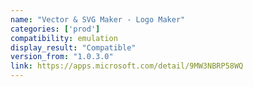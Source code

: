 ```yaml
---
name: "Vector & SVG Maker - Logo Maker"
categories: ['prod']
compatibility: emulation
display_result: "Compatible"
version_from: "1.0.3.0"
link: https://apps.microsoft.com/detail/9MW3NBRP58WQ
---
```

